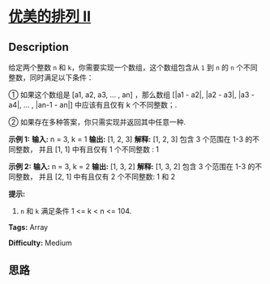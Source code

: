 # [优美的排列 II][title]

## Description

给定两个整数 `n` 和 `k`，你需要实现一个数组，这个数组包含从 `1` 到 `n` 的 `n` 个不同整数，同时满足以下条件：

① 如果这个数组是 [a1, a2, a3, ... , an] ，那么数组 [|a1 \- a2|, |a2 \- a3|, |a3 \- a4|,
... , |an-1 \- an|] 中应该有且仅有 k 个不同整数；.

② 如果存在多种答案，你只需实现并返回其中任意一种.

**示例 1:**
            **输入:** n = 3, k = 1    **输出:** [1, 2, 3]    **解释:** [1, 2, 3] 包含 3 个范围在 1-3 的不同整数， 并且 [1, 1] 中有且仅有 1 个不同整数 : 1    



**示例 2:**
            **输入:** n = 3, k = 2    **输出:** [1, 3, 2]    **解释:** [1, 3, 2] 包含 3 个范围在 1-3 的不同整数， 并且 [2, 1] 中有且仅有 2 个不同整数: 1 和 2    



**提示:**

  1.  `n` 和 `k` 满足条件 1 <= k < n <= 104.




**Tags:** Array

**Difficulty:** Medium

## 思路

[title]: https://leetcode-cn.com/problems/beautiful-arrangement-ii

